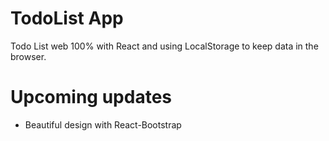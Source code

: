 # TodoList App

Todo List web 100% with React and using LocalStorage to keep data in the browser.

# Upcoming updates

- Beautiful design with React-Bootstrap
